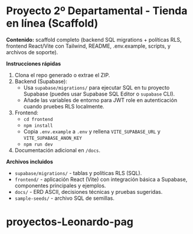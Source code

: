 # Proyecto 2º Departamental - Tienda en línea (Scaffold)

**Contenido:** scaffold completo (backend SQL migrations + políticas RLS, frontend React/Vite con Tailwind, README, .env.example, scripts, y archivos de soporte).

**Instrucciones rápidas**
1. Clona el repo generado o extrae el ZIP.
2. Backend (Supabase):
   - Usa `supabase/migrations/` para ejecutar SQL en tu proyecto Supabase (puedes usar Supabase SQL Editor o `supabase` CLI).
   - Añade las variables de entorno para JWT role en autenticación cuando pruebes RLS localmente.
3. Frontend:
   - `cd frontend` 
   - `npm install`
   - Copia `.env.example` a `.env` y rellena `VITE_SUPABASE_URL` y `VITE_SUPABASE_ANON_KEY`
   - `npm run dev`
4. Documentación adicional en `/docs`.

**Archivos incluidos**
- `supabase/migrations/` - tablas y políticas RLS (SQL).
- `frontend/` - aplicación React (Vite) con integración básica a Supabase, componentes principales y ejemplos.
- `docs/` - ERD ASCII, decisiones técnicas y pruebas sugeridas.
- `sample-seeds/` - archivo SQL de semillas.
# proyectos-Leonardo-pag

